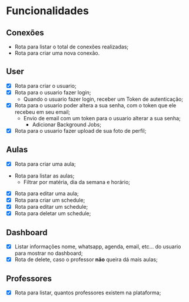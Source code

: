 # Funcionalidades

## Conexões

  - Rota para listar o total de conexões realizadas;
  - Rota para criar uma nova conexão.

## User

  - [x] Rota para criar o usuario;
  - [x] Rota para o usuario fazer login;
    - Quando o usuario fazer login, receber um Token de autenticação;
  - [x] Rota para o usuario poder altera a sua senha, com o token que ele recebeu em seu email;
      - Envio de email com um token para o usuario alterar a sua senha;
        - Adicionar Background Jobs;
  - [x] Rota para o usuario fazer upload de sua foto de perfil;

## Aulas

  - [x] Rota para criar uma aula;
  - Rota para listar as aulas;
    - Filtrar por matéria, dia da semana e horário;
  - [x] Rota para editar uma aula;
  - [x] Rota para criar um schedule;
  - [x] Rota para editar um schedule;
  - [x] Rota para deletar um schedule;

## Dashboard

  - [x] Listar informações nome, whatsapp, agenda, email, etc... do usuario para mostrar no dashboard;
  - [x] Rota de delete, caso o professor __não__ queira dá mais aulas;

## Professores

  - [x] Rota para listar, quantos professores existem na plataforma;
